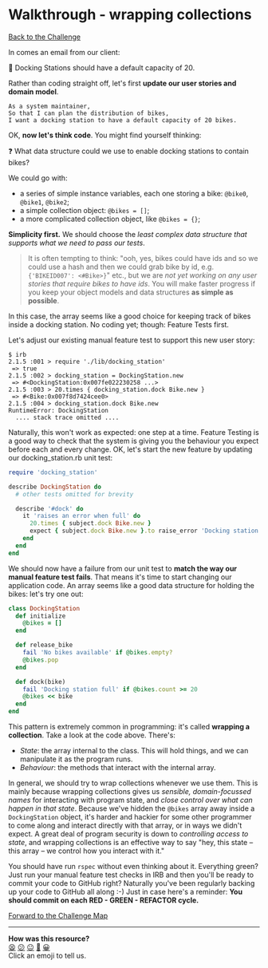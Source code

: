 # Walkthrough - wrapping collections

[Back to the Challenge](../14_complex_attributes.md)

In comes an email from our client:

:email: Docking Stations should have a default capacity of 20. 

Rather than coding straight off, let's first **update our user stories and domain model**.

```
As a system maintainer,
So that I can plan the distribution of bikes,
I want a docking station to have a default capacity of 20 bikes.
```

OK, **now let's think code**. You might find yourself thinking:

:question: What data structure could we use to enable docking stations to contain bikes?

We could go with:

- a series of simple instance variables, each one storing a bike: `@bike0`, `@bike1`, `@bike2`;
- a simple collection object: `@bikes = []`;
- a more complicated collection object, like `@bikes = {}`;

**Simplicity first.** We should choose the _least complex data structure that supports what we need to pass our tests_.  

> It is often tempting to think: "ooh, yes, bikes could have ids and so we could use a hash and then we could grab bike by id, e.g. `{'BIKEID007': <#Bike>}`" etc., but we are _not yet working on any user stories that require bikes to have ids_.  You will make faster progress if you keep your object models and data structures **as simple as possible**.  

In this case, the array seems like a good choice for keeping track of bikes inside a docking station. No coding yet; though: Feature Tests first.

Let's adjust our existing manual feature test to support this new user story:

```
$ irb
2.1.5 :001 > require './lib/docking_station'
 => true
2.1.5 :002 > docking_station = DockingStation.new
 => #<DockingStation:0x007fe022230258 ...>
2.1.5 :003 > 20.times { docking_station.dock Bike.new }
 => #<Bike:0x007f8d7424cee0>
2.1.5 :004 > docking_station.dock Bike.new
RuntimeError: DockingStation
  .... stack trace omitted ....
```

Naturally, this won't work as expected: one step at a time.  Feature Testing is a good way to check that the system is giving you the behaviour you expect before each and every change. OK, let's start the new feature by updating our docking_station.rb unit test:

```ruby
require 'docking_station'

describe DockingStation do
  # other tests omitted for brevity

  describe '#dock' do
    it 'raises an error when full' do
      20.times { subject.dock Bike.new }
      expect { subject.dock Bike.new }.to raise_error 'Docking station full'
    end
  end
end
```

We should now have a failure from our unit test to **match the way our manual feature test fails**.  That means it's time to start changing our application code.  An array seems like a good data structure for holding the bikes: let's try one out:

```ruby
class DockingStation
  def initialize
    @bikes = []
  end

  def release_bike
    fail 'No bikes available' if @bikes.empty?
    @bikes.pop
  end

  def dock(bike)
    fail 'Docking station full' if @bikes.count >= 20
    @bikes << bike
  end
end
```

This pattern is extremely common in programming: it's called **wrapping a collection**. Take a look at the code above. There's:

- *State*: the array internal to the class. This will hold things, and we can manipulate it as the program runs.
- *Behaviour*: the methods that interact with the internal array.

In general, we should try to wrap collections whenever we use them. This is mainly because wrapping collections gives us _sensible, domain-focussed names_ for interacting with program state, and _close control over what can happen in that state_. Because we've hidden the `@bikes` array away inside a `DockingStation` object, it's harder and hackier for some other programmer to come along and interact directly with that array, or in ways we didn't expect. A great deal of program security is down to _controlling access to state_, and wrapping collections is an effective way to say "hey, this state – this array – we control how you interact with it."

You should have run `rspec` without even thinking about it.  Everything green?  Just run your manual feature test checks in IRB and then you'll be ready to commit your code to GitHub right? Naturally you've been regularly backing up your code to GitHub all along :-) Just in case here's a reminder: **You should commit on each RED - GREEN - REFACTOR cycle.**

[Forward to the Challenge Map](../0_challenge_map.md)

<!-- BEGIN GENERATED SECTION DO NOT EDIT -->

---

**How was this resource?**  
[😫](https://airtable.com/shrUJ3t7KLMqVRFKR?prefill_Repository=makersacademy/course&prefill_File=boris_bikes/walkthroughs/14.md&prefill_Sentiment=😫) [😕](https://airtable.com/shrUJ3t7KLMqVRFKR?prefill_Repository=makersacademy/course&prefill_File=boris_bikes/walkthroughs/14.md&prefill_Sentiment=😕) [😐](https://airtable.com/shrUJ3t7KLMqVRFKR?prefill_Repository=makersacademy/course&prefill_File=boris_bikes/walkthroughs/14.md&prefill_Sentiment=😐) [🙂](https://airtable.com/shrUJ3t7KLMqVRFKR?prefill_Repository=makersacademy/course&prefill_File=boris_bikes/walkthroughs/14.md&prefill_Sentiment=🙂) [😀](https://airtable.com/shrUJ3t7KLMqVRFKR?prefill_Repository=makersacademy/course&prefill_File=boris_bikes/walkthroughs/14.md&prefill_Sentiment=😀)  
Click an emoji to tell us.

<!-- END GENERATED SECTION DO NOT EDIT -->
